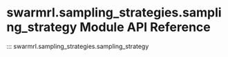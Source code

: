 # swarmrl.sampling_strategies.sampling_strategy Module API Reference

::: swarmrl.sampling_strategies.sampling_strategy
